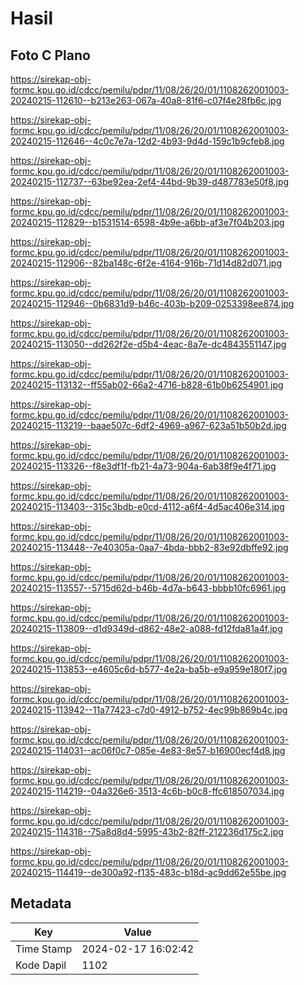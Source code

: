 # Hasil

## Foto C Plano

https://sirekap-obj-formc.kpu.go.id/cdcc/pemilu/pdpr/11/08/26/20/01/1108262001003-20240215-112610--b213e263-067a-40a8-81f6-c07f4e28fb6c.jpg

https://sirekap-obj-formc.kpu.go.id/cdcc/pemilu/pdpr/11/08/26/20/01/1108262001003-20240215-112646--4c0c7e7a-12d2-4b93-9d4d-159c1b9cfeb8.jpg

https://sirekap-obj-formc.kpu.go.id/cdcc/pemilu/pdpr/11/08/26/20/01/1108262001003-20240215-112737--63be92ea-2ef4-44bd-9b39-d487783e50f8.jpg

https://sirekap-obj-formc.kpu.go.id/cdcc/pemilu/pdpr/11/08/26/20/01/1108262001003-20240215-112829--b1531514-6598-4b9e-a6bb-af3e7f04b203.jpg

https://sirekap-obj-formc.kpu.go.id/cdcc/pemilu/pdpr/11/08/26/20/01/1108262001003-20240215-112906--82ba148c-6f2e-4164-916b-71d14d82d071.jpg

https://sirekap-obj-formc.kpu.go.id/cdcc/pemilu/pdpr/11/08/26/20/01/1108262001003-20240215-112946--0b6831d9-b46c-403b-b209-0253398ee874.jpg

https://sirekap-obj-formc.kpu.go.id/cdcc/pemilu/pdpr/11/08/26/20/01/1108262001003-20240215-113050--dd262f2e-d5b4-4eac-8a7e-dc4843551147.jpg

https://sirekap-obj-formc.kpu.go.id/cdcc/pemilu/pdpr/11/08/26/20/01/1108262001003-20240215-113132--ff55ab02-66a2-4716-b828-61b0b6254901.jpg

https://sirekap-obj-formc.kpu.go.id/cdcc/pemilu/pdpr/11/08/26/20/01/1108262001003-20240215-113219--baae507c-6df2-4969-a967-623a51b50b2d.jpg

https://sirekap-obj-formc.kpu.go.id/cdcc/pemilu/pdpr/11/08/26/20/01/1108262001003-20240215-113326--f8e3df1f-fb21-4a73-904a-6ab38f9e4f71.jpg

https://sirekap-obj-formc.kpu.go.id/cdcc/pemilu/pdpr/11/08/26/20/01/1108262001003-20240215-113403--315c3bdb-e0cd-4112-a6f4-4d5ac406e314.jpg

https://sirekap-obj-formc.kpu.go.id/cdcc/pemilu/pdpr/11/08/26/20/01/1108262001003-20240215-113448--7e40305a-0aa7-4bda-bbb2-83e92dbffe92.jpg

https://sirekap-obj-formc.kpu.go.id/cdcc/pemilu/pdpr/11/08/26/20/01/1108262001003-20240215-113557--5715d62d-b46b-4d7a-b643-bbbb10fc6961.jpg

https://sirekap-obj-formc.kpu.go.id/cdcc/pemilu/pdpr/11/08/26/20/01/1108262001003-20240215-113809--d1d9349d-d862-48e2-a088-fd12fda81a4f.jpg

https://sirekap-obj-formc.kpu.go.id/cdcc/pemilu/pdpr/11/08/26/20/01/1108262001003-20240215-113853--e4605c6d-b577-4e2a-ba5b-e9a959e180f7.jpg

https://sirekap-obj-formc.kpu.go.id/cdcc/pemilu/pdpr/11/08/26/20/01/1108262001003-20240215-113942--11a77423-c7d0-4912-b752-4ec99b869b4c.jpg

https://sirekap-obj-formc.kpu.go.id/cdcc/pemilu/pdpr/11/08/26/20/01/1108262001003-20240215-114031--ac06f0c7-085e-4e83-8e57-b16900ecf4d8.jpg

https://sirekap-obj-formc.kpu.go.id/cdcc/pemilu/pdpr/11/08/26/20/01/1108262001003-20240215-114219--04a326e6-3513-4c6b-b0c8-ffc618507034.jpg

https://sirekap-obj-formc.kpu.go.id/cdcc/pemilu/pdpr/11/08/26/20/01/1108262001003-20240215-114318--75a8d8d4-5995-43b2-82ff-212236d175c2.jpg

https://sirekap-obj-formc.kpu.go.id/cdcc/pemilu/pdpr/11/08/26/20/01/1108262001003-20240215-114419--de300a92-f135-483c-b18d-ac9dd62e55be.jpg


## Metadata

| Key        | Value               |
| ---------- | ------------------- |
| Time Stamp | 2024-02-17 16:02:42 |
| Kode Dapil | 1102                |



